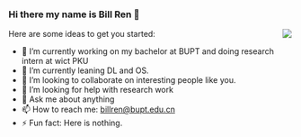 ### Hi there my name is Bill Ren 👋

<img align="right" src="https://github-readme-stats.vercel.app/api?username=BillRencn&show_icons=true&icon_color=0366d6&bg_color=ffffff&hide_title=true" />
Here are some ideas to get you started:

- 🔭 I’m currently working on my bachelor at BUPT and doing research intern at wict PKU
- 🌱 I’m currently leaning DL and OS.
- 👯 I’m looking to collaborate on interesting people like you.
- 🤔 I’m looking for help with research work
- 💬 Ask me about anything
- 📫 How to reach me: billren@bupt.edu.cn
- ⚡ Fun fact: Here is nothing.

